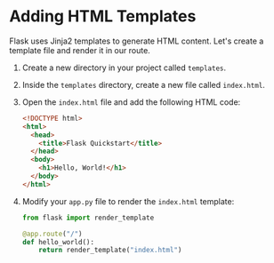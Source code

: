 # Adding HTML Templates

Flask uses Jinja2 templates to generate HTML content. Let's create a template file and render it in our route.

1. Create a new directory in your project called `templates`.

2. Inside the `templates` directory, create a new file called `index.html`.

3. Open the `index.html` file and add the following HTML code:

   ```html
   <!DOCTYPE html>
   <html>
     <head>
       <title>Flask Quickstart</title>
     </head>
     <body>
       <h1>Hello, World!</h1>
     </body>
   </html>
   ```

4. Modify your `app.py` file to render the `index.html` template:

   ```python
   from flask import render_template

   @app.route("/")
   def hello_world():
       return render_template("index.html")
   ```



